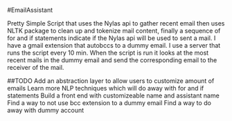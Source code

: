 #EmailAssistant

Pretty Simple Script that uses the Nylas api to gather recent email then uses NLTK package to clean up and tokenize mail content, finally 
a sequence of for and if statements indicate if the Nylas api will be used to sent a mail. I have a gmail extension that autobccs to a dummy email.
I use a server that runs the script every 10 min.
When the script is run it looks at the most recent mails in the dummy email and send the corresponding email to the receiver of the mail.


##TODO
Add an abstraction layer to allow users to customize amount of emails
Learn more NLP techniques which will do away with for and if statements
Build a front end with customizeable name and assistant name
Find a way to not use bcc extension to a dummy email
Find a way to do away with dummy account
